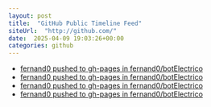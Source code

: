 ```yaml
---
layout: post
title:  "GitHub Public Timeline Feed"
siteUrl:  "http://github.com/"
date:  2025-04-09 19:03:26+00:00
categories: github
---
```

*  [fernand0 pushed to gh-pages in fernand0/botElectrico](https://github.com/fernand0/botElectrico/compare/08526e0dfb...e667f9d392)
*  [fernand0 pushed to gh-pages in fernand0/botElectrico](https://github.com/fernand0/botElectrico/compare/45bfc8f032...641915761b)
*  [fernand0 pushed to gh-pages in fernand0/botElectrico](https://github.com/fernand0/botElectrico/compare/8b8117636b...9c651c06a9)
*  [fernand0 pushed to gh-pages in fernand0/botElectrico](https://github.com/fernand0/botElectrico/compare/2e8359b434...2ddefe37f4)
